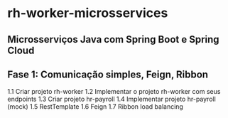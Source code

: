 # rh-worker-microsservices

<h2>Microsserviços Java com Spring Boot e Spring Cloud</h2>

<h2>Fase 1: Comunicação simples, Feign, Ribbon</h2>

1.1 Criar projeto rh-worker
1.2 Implementar o projeto rh-worker com seus endpoints
1.3 Criar projeto hr-payroll
1.4 Implementar projeto hr-payroll (mock)
1.5 RestTemplate
1.6 Feign
1.7 Ribbon load balancing
